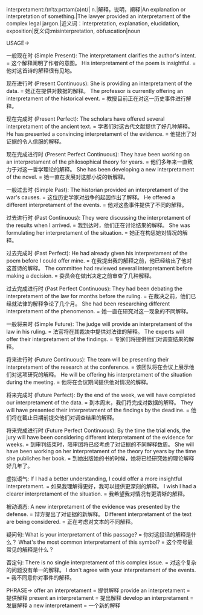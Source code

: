 interpretament:/ɪnˈtɜːprɪtəm(ə)nt/| n.|解释，说明，阐释|An explanation or interpretation of something.|The lawyer provided an interpretament of the complex legal jargon.|近义词：interpretation, explanation, elucidation, exposition|反义词:misinterpretation, obfuscation|noun


USAGE->

一般现在时 (Simple Present):
The interpretament clarifies the author's intent. =  这个解释阐明了作者的意图。
His interpretament of the poem is insightful. = 他对这首诗的解释很有见地。

现在进行时 (Present Continuous):
She is providing an interpretament of the data. = 她正在提供对数据的解释。
The professor is currently offering an interpretament of the historical event. = 教授目前正在对这一历史事件进行解释。

现在完成时 (Present Perfect):
The scholars have offered several interpretament of the ancient text. = 学者们对这古代文献提供了好几种解释。
He has presented a convincing interpretament of the evidence. = 他提出了对证据的令人信服的解释。

现在完成进行时 (Present Perfect Continuous):
They have been working on an interpretament of the philosophical theory for years. = 他们多年来一直致力于对这一哲学理论的解释。
She has been developing a new interpretament of the novel. = 她一直在发展对这部小说的新解释。

一般过去时 (Simple Past):
The historian provided an interpretament of the war's causes. = 这位历史学家对战争的起因作出了解释。
He offered a different interpretament of the events. = 他对这些事件提供了不同的解释。

过去进行时 (Past Continuous):
They were discussing the interpretament of the results when I arrived. = 我到达时，他们正在讨论结果的解释。
She was formulating her interpretament of the situation. = 她正在构思她对情况的解释。

过去完成时 (Past Perfect):
He had already given his interpretament of the poem before I could offer mine. = 在我提出我的解释之前，他已经给出了他对这首诗的解释。
The committee had reviewed several interpretament before making a decision. = 委员会在做出决定之前审查了几种解释。

过去完成进行时 (Past Perfect Continuous):
They had been debating the interpretament of the law for months before the ruling. = 在裁决之前，他们已经就法律的解释争论了几个月。
She had been researching different interpretament of the phenomenon. = 她一直在研究对这一现象的不同解释。


一般将来时 (Simple Future):
The judge will provide an interpretament of the law in his ruling. = 法官将在其裁决中提供对法律的解释。
The experts will offer their interpretament of the findings. = 专家们将提供他们对调查结果的解释。


将来进行时 (Future Continuous):
The team will be presenting their interpretament of the research at the conference. = 该团队将在会议上展示他们对这项研究的解释。
He will be offering his interpretament of the situation during the meeting. = 他将在会议期间提供他对情况的解释。


将来完成时 (Future Perfect):
By the end of the week, we will have completed our interpretament of the data. = 到本周末，我们将完成对数据的解释。
They will have presented their interpretament of the findings by the deadline. = 他们将在截止日期前提交他们对调查结果的解释。


将来完成进行时 (Future Perfect Continuous):
By the time the trial ends, the jury will have been considering different interpretament of the evidence for weeks. = 到审判结束时，陪审团将已经考虑了对证据的不同解释数周。
She will have been working on her interpretament of the theory for years by the time she publishes her book. = 到她出版她的书的时候，她将已经研究她的理论解释好几年了。

虚拟语气:
If I had a better understanding, I could offer a more insightful interpretament. = 如果我理解得更好，我可以提供更深刻的解释。
I wish I had a clearer interpretament of the situation. = 我希望我对情况有更清晰的解释。

被动语态:
A new interpretament of the evidence was presented by the defense. =  辩方提出了对证据的新解释。
Different interpretament of the text are being considered. = 正在考虑对文本的不同解释。

疑问句:
What is your interpretament of this passage? = 你对这段话的解释是什么？
What's the most common interpretament of this symbol? = 这个符号最常见的解释是什么？

否定句:
There is no single interpretament of this complex issue. =  对这个复杂的问题没有单一的解释。
I don't agree with your interpretament of the events. = 我不同意你对事件的解释。

PHRASE->
offer an interpretament = 提供解释
provide an interpretament = 提供解释
present an interpretament = 提出解释
develop an interpretament = 发展解释
a new interpretament = 一个新的解释